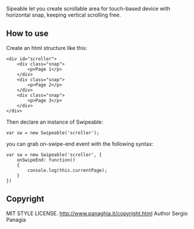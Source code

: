 Sipeable let you create scrollable area for touch-based device with horizontal snap, keeping vertical scrolling free.

How to use
----------
Create an html structure like this:

	<div id="scroller">
		<div class="snap">
			<p>Page 1</p>
		</div>
		<div class="snap">
			<p>Page 2</p>
		</div>
		<div class="snap">
			<p>Page 3</p>
		</div>	
	</div> 
Then declare an instance of Swipeable:

	var sw = new Swipeable('scroller');

you can grab on-swipe-end event with the following syntax: 

	var sw = new Swipeable('scroller', {
		onSwipeEnd: function()
		{
			console.log(this.currentPage);
		}
	})     
	
Copyright
---------
MIT STYLE LICENSE.
http://www.panaghia.it/copyright.html
Author Sergio Panagia